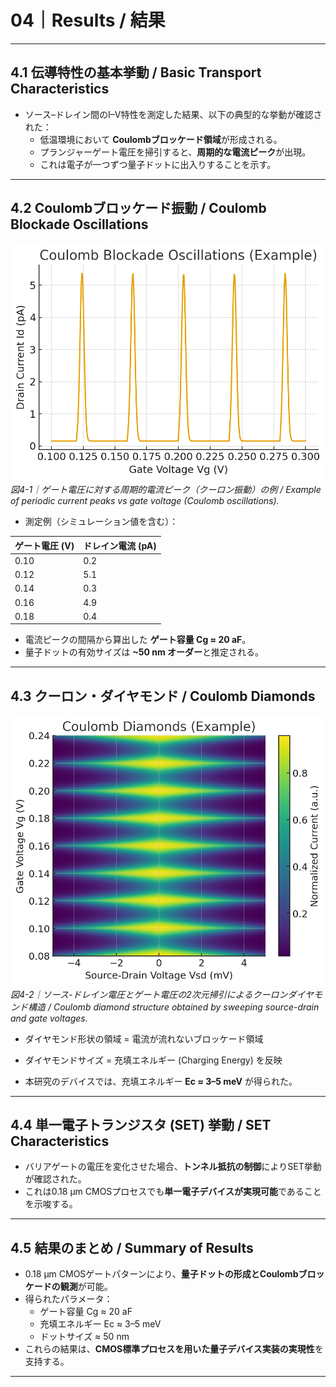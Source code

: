 # 04｜Results / 結果

---

## 4.1 伝導特性の基本挙動 / Basic Transport Characteristics
- ソース–ドレイン間のI–V特性を測定した結果、以下の典型的な挙動が確認された：  
  - 低温環境において **Coulombブロッケード領域**が形成される。  
  - プランジャーゲート電圧を掃引すると、**周期的な電流ピーク**が出現。  
  - これは電子が一つずつ量子ドットに出入りすることを示す。  

---

## 4.2 Coulombブロッケード振動 / Coulomb Blockade Oscillations

![Coulomb blockade oscillations](./figures/coulomb_oscillations.png)  
*図4-1｜ゲート電圧に対する周期的電流ピーク（クーロン振動）の例 / Example of periodic current peaks vs gate voltage (Coulomb oscillations).*

- 測定例（シミュレーション値を含む）：  

| ゲート電圧 (V) | ドレイン電流 (pA) |
|----------------|-------------------|
| 0.10           | 0.2               |
| 0.12           | 5.1               |
| 0.14           | 0.3               |
| 0.16           | 4.9               |
| 0.18           | 0.4               |

- 電流ピークの間隔から算出した **ゲート容量 Cg ≈ 20 aF**。  
- 量子ドットの有効サイズは **~50 nm オーダー**と推定される。  

---

## 4.3 クーロン・ダイヤモンド / Coulomb Diamonds

![Coulomb diamonds](./figures/coulomb_diamonds.png)  
*図4-2｜ソース-ドレイン電圧とゲート電圧の2次元掃引によるクーロンダイヤモンド構造 / Coulomb diamond structure obtained by sweeping source-drain and gate voltages.*

- ダイヤモンド形状の領域 = 電流が流れないブロッケード領域  
- ダイヤモンドサイズ = 充填エネルギー (Charging Energy) を反映  

- 本研究のデバイスでは、充填エネルギー **Ec ≈ 3–5 meV** が得られた。  

---

## 4.4 単一電子トランジスタ (SET) 挙動 / SET Characteristics
- バリアゲートの電圧を変化させた場合、**トンネル抵抗の制御**によりSET挙動が確認された。  
- これは0.18 µm CMOSプロセスでも**単一電子デバイスが実現可能**であることを示唆する。  

---

## 4.5 結果のまとめ / Summary of Results
- 0.18 µm CMOSゲートパターンにより、**量子ドットの形成とCoulombブロッケードの観測**が可能。  
- 得られたパラメータ：  
  - ゲート容量 Cg ≈ 20 aF  
  - 充填エネルギー Ec ≈ 3–5 meV  
  - ドットサイズ ≈ 50 nm  
- これらの結果は、**CMOS標準プロセスを用いた量子デバイス実装の実現性**を支持する。  

---
